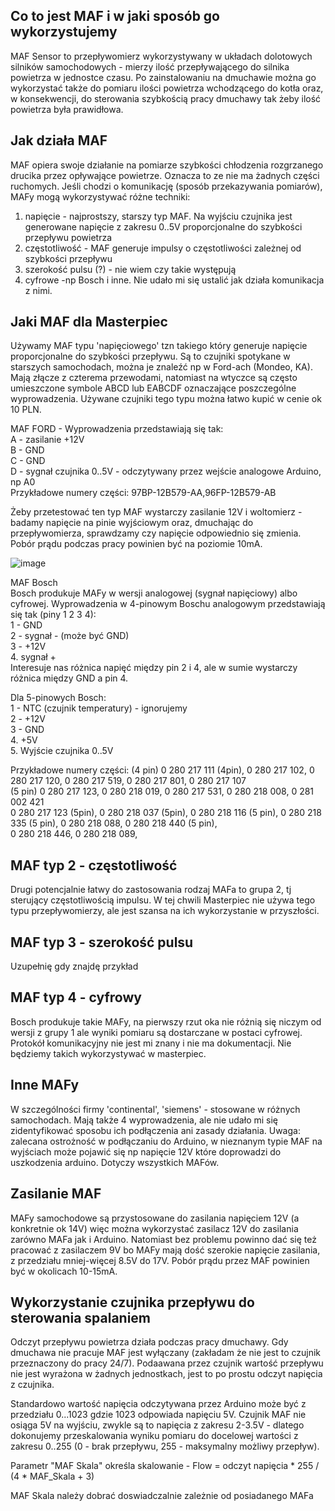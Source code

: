 

## Co to jest MAF i w jaki sposób go wykorzystujemy
MAF Sensor to przepływomierz wykorzystywany w układach dolotowych silników samochodowych - mierzy ilość przepływającego do silnika powietrza w jednostce czasu.
Po zainstalowaniu na dmuchawie można go wykorzystać także do pomiaru ilości powietrza wchodzącego do kotła oraz, w konsekwencji, do sterowania szybkością pracy dmuchawy tak żeby ilość powietrza była prawidłowa.

## Jak działa MAF
MAF opiera swoje działanie na pomiarze szybkości chłodzenia rozgrzanego drucika przez opływające powietrze. Oznacza to ze nie ma żadnych części ruchomych.
Jeśli chodzi o komunikację (sposób przekazywania pomiarów), MAFy mogą wykorzystywać różne techniki:
1. napięcie - najprostszy, starszy typ MAF. Na wyjściu czujnika jest generowane napięcie z zakresu 0..5V proporcjonalne do szybkości przepływu powietrza
2. częstotliwość - MAF generuje impulsy o częstotliwości zależnej od szybkości przepływu
3. szerokość pulsu (?) - nie wiem czy takie występują
4. cyfrowe -np Bosch  i inne. Nie udało mi się ustalić jak działa komunikacja z nimi.

## Jaki MAF dla Masterpiec
Używamy MAF typu 'napięciowego' tzn takiego który generuje napięcie proporcjonalne do szybkości przepływu. Są to czujniki spotykane w starszych samochodach, można je znaleźć np w Ford-ach (Mondeo, KA). Mają złącze z czterema przewodami, natomiast na wtyczce są często umieszczone symbole ABCD lub EABCDF oznaczające poszczególne wyprowadzenia. Używane czujniki tego typu można łatwo kupić w cenie ok 10 PLN.


MAF FORD - Wyprowadzenia przedstawiają się tak: <br>
A - zasilanie +12V<br>
B - GND<br>
C - GND<br>
D - sygnał czujnika 0..5V - odczytywany przez wejście analogowe Arduino, np A0<br>
Przykładowe numery części: 97BP-12B579-AA,96FP-12B579-AB

Żeby przetestować ten typ MAF wystarczy zasilanie 12V i woltomierz -badamy napięcie na pinie wyjściowym oraz, dmuchając do przepływomierza, sprawdzamy czy napięcie odpowiednio się zmienia. Pobór prądu podczas pracy powinien być na poziomie 10mA.

![image](https://user-images.githubusercontent.com/1706814/174991645-42abb5e7-1ce4-499b-aaa7-12e494611787.png)

MAF Bosch <br/>
Bosch produkuje MAFy w wersji analogowej (sygnał napięciowy) albo cyfrowej.
Wyprowadzenia w 4-pinowym Boschu analogowym przedstawiają się tak (piny 1 2 3 4):<br/>
1 - GND<br>
2 - sygnał - (może być GND)<br>
3 - +12V<br>
4. sygnał + <br>
Interesuje nas różnica napięć między pin 2 i 4, ale w sumie wystarczy różnica między GND a pin 4.<br>

Dla 5-pinowych Bosch:<br>
1 - NTC (czujnik temperatury) - ignorujemy<br>
2 - +12V <br>
3 - GND<br>
4. +5V<br>
5. Wyjście czujnika 0..5V<br>

Przykładowe numery części:
(4 pin) 0 280 217 111 (4pin), 0 280 217 102, 0 280 217 120, 0 280 217 519, 0 280 217 801, 0 280 217 107<br>
(5 pin) 0 280 217 123,  0 280 218 019,  0 280 217 531, 0 280 218 008, 0 281 002 421 <br> 
0 280 217 123 (5pin), 0 280 218 037 (5pin), 0 280 218 116 (5 pin), 0 280 218 335 (5 pin),  0 280 218 088, 0 280 218 440 (5 pin), <br>
0 280 218 446, 0 280 218 089, 




## MAF typ 2 - częstotliwość
Drugi potencjalnie łatwy do zastosowania rodzaj MAFa to grupa 2, tj sterujący częstotliwością impulsu.
W tej chwili Masterpiec nie używa tego typu przepływomierzy, ale jest szansa na ich wykorzystanie w przyszłości.


## MAF typ 3 - szerokość pulsu
Uzupełnię gdy znajdę przykład

## MAF typ 4 - cyfrowy
Bosch produkuje takie MAFy, na pierwszy rzut oka nie różnią się niczym od wersji z grupy 1 ale wyniki pomiaru są dostarczane w postaci cyfrowej. Protokół komunikacyjny nie jest mi znany i nie ma dokumentacji. Nie będziemy takich wykorzystywać w masterpiec.

## Inne MAFy
W szczególności firmy 'continental', 'siemens' - stosowane w różnych samochodach. Mają także 4 wyprowadzenia, ale nie udało mi się zidentyfikować sposobu ich podłączenia ani zasady działania.
Uwaga: zalecana ostrożność w podłączaniu do Arduino, w nieznanym typie MAF na wyjściach może pojawić się np napięcie 12V które doprowadzi do uszkodzenia arduino.
Dotyczy wszystkich MAFów.

## Zasilanie MAF

MAFy samochodowe są przystosowane do zasilania napięciem 12V (a konkretnie ok 14V) więc można wykorzystać zasilacz 12V do zasilania zarówno MAFa jak i Arduino.
Natomiast bez problemu powinno dać się też pracować z zasilaczem 9V bo MAFy mają dość szerokie napięcie zasilania, z przedziału mniej-więcej 8.5V do 17V.
Pobór prądu przez MAF powinien być w  okolicach 10-15mA.

## Wykorzystanie czujnika przepływu do sterowania spalaniem

Odczyt przepływu powietrza działa podczas pracy dmuchawy. Gdy dmuchawa nie pracuje MAF jest wyłączany (zakładam że nie jest to czujnik przeznaczony do pracy 24/7).
Podaawana przez czujnik wartość przepływu nie jest wyrażona w żadnych jednostkach, jest to po prostu odczyt napięcia z czujnika.

Standardowo wartość napięcia odczytywana przez Arduino może być z przedziału 0...1023 gdzie 1023 odpowiada napięciu 5V. Czujnik MAF nie osiąga 5V na wyjściu, zwykle są to napięcia z zakresu 2-3.5V - dlatego dokonujemy przeskalowania wyniku pomiaru do docelowej wartości z zakresu 0..255 (0 - brak przepływu, 255 - maksymalny możliwy przepływ).


Parametr "MAF Skala" określa skalowanie - Flow = odczyt napięcia * 255 / (4 * MAF_Skala + 3) 

MAF Skala należy dobrać doswiadczalnie zależnie od posiadanego MAFa
